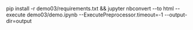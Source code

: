 pip install -r demo03/requirements.txt && jupyter nbconvert --to html --execute demo03/demo.ipynb --ExecutePreprocessor.timeout=-1 --output-dir=output
